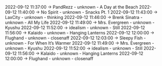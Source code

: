 2022-09-12 11:37:00 -> PandRezz - unknown - A Day at the Beach
2022-09-12 11:40:00 -> No Spirit - unknown - Snacks Pt. 1
2022-09-12 11:43:00 -> LaxCity - unknown - thinking
2022-09-12 11:46:00 -> Brenk Sinatra - unknown - All My Life
2022-09-12 11:49:00 -> Mrs. Evergreen - unknown - Kyushu
2022-09-12 11:52:00 -> idealism - unknown - Still
2022-09-12 11:56:00 -> Kalaido - unknown - Hanging Lanterns
2022-09-12 12:00:00 -> Flughand - unknown - closenaff
2022-09-12 12:03:00 -> Sleepy Fish - unknown - For When It’s Warmer
2022-09-12 11:49:00 -> Mrs. Evergreen - unknown - Kyushu
2022-09-12 11:52:00 -> idealism - unknown - Still
2022-09-12 11:56:00 -> Kalaido - unknown - Hanging Lanterns
2022-09-12 12:00:00 -> Flughand - unknown - closenaff
